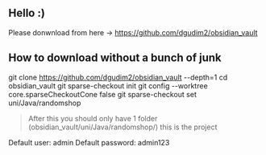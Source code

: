 ## Hello :)

Please donwnload from here -> https://github.com/dgudim2/obsidian_vault

## How to download without a bunch of junk

git clone https://github.com/dgudim2/obsidian_vault --depth=1
cd obsidian_vault
git sparse-checkout init
git config --worktree core.sparseCheckoutCone false
git sparse-checkout set uni/Java/randomshop

> After this you should only have 1 folder (obsidian_vault/uni/Java/randomshop/) this is the project

Default user: admin
Default password: admin123
